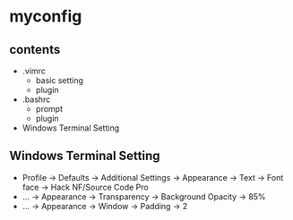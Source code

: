 # myconfig

## contents
- .vimrc
    - basic setting
    - plugin
- .bashrc
    - prompt
    - plugin 
- Windows Terminal Setting

## Windows Terminal Setting
- Profile -> Defaults -> Additional Settings -> Appearance -> Text -> Font face -> Hack NF/Source Code Pro
- ... -> Appearance -> Transparency -> Background Opacity -> 85%
- ... -> Appearance -> Window -> Padding -> 2
